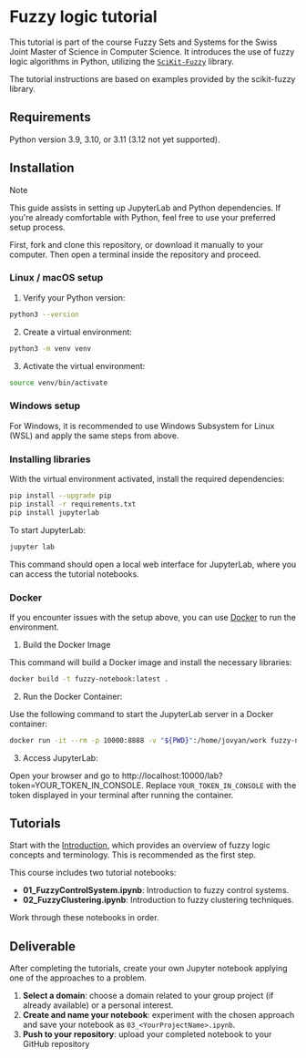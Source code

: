 # Fuzzy logic tutorial

This tutorial is part of the course Fuzzy Sets and Systems 
for the Swiss Joint Master of Science in Computer Science. 
It introduces the use of fuzzy logic algorithms in Python, 
utilizing the [`SciKit-Fuzzy`](https://scikit-fuzzy.github.io/scikit-fuzzy/) library.

The tutorial instructions are based on examples provided by the scikit-fuzzy library.

## Requirements

Python version 3.9, 3.10, or 3.11 (3.12 not yet supported).

## Installation

> [!NOTE]
> This guide assists in setting up JupyterLab and Python dependencies. 
> If you're already comfortable with Python, feel free to use your preferred setup process.

First, fork and clone this repository, or download it manually to your computer. 
Then open a terminal inside the repository and proceed.

### Linux / macOS setup

1. Verify your Python version:

```bash
python3 --version
```

2. Create a virtual environment:

```bash
python3 -m venv venv
```

3. Activate the virtual environment:

```bash
source venv/bin/activate
```

### Windows setup

For Windows, it is recommended to use Windows Subsystem for Linux (WSL) and apply the same steps from above.

### Installing libraries

With the virtual environment activated, install the required dependencies:

```bash
pip install --upgrade pip
pip install -r requirements.txt
pip install jupyterlab
```

To start JupyterLab:

```bash
jupyter lab
```

This command should open a local web interface for JupyterLab, where you can access the tutorial notebooks.

### Docker

If you encounter issues with the setup above, you can use [Docker](https://docs.docker.com/get-docker/) to run the environment.

1. Build the Docker Image

This command will build a Docker image and install the necessary libraries:

```bash
docker build -t fuzzy-notebook:latest .
```

2. Run the Docker Container:

Use the following command to start the JupyterLab server in a Docker container:

```bash
docker run -it --rm -p 10000:8888 -v "${PWD}":/home/jovyan/work fuzzy-notebook:latest
```

3. Access JupyterLab:

Open your browser and go to http://localhost:10000/lab?token=YOUR_TOKEN_IN_CONSOLE. 
Replace `YOUR_TOKEN_IN_CONSOLE` with the token displayed in your terminal after running the container. 


## Tutorials

Start with the [Introduction](./Introduction.md), which provides an overview 
of fuzzy logic concepts and terminology. This is recommended as the first step.

This course includes two tutorial notebooks:

* **01_FuzzyControlSystem.ipynb**: Introduction to fuzzy control systems.
* **02_FuzzyClustering.ipynb**: Introduction to fuzzy clustering techniques.

Work through these notebooks in order.

## Deliverable

After completing the tutorials, create your own Jupyter notebook applying one of the approaches to a problem.

1. **Select a domain**: choose a domain related to your group project (if already available) or a personal interest. 
2. **Create and name your notebook**: experiment with the chosen approach and save your notebook as `03_<YourProjectName>.ipynb`. 
3. **Push to your repository**: upload your completed notebook to your GitHub repository